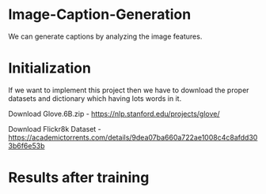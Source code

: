 # Image-Caption-Generation
We can generate captions by analyzing the image features.

# Initialization
If we want to implement this project then we have to download the proper datasets and 
dictionary which having lots words in it.

Download Glove.6B.zip - https://nlp.stanford.edu/projects/glove/

Download Flickr8k Dataset - https://academictorrents.com/details/9dea07ba660a722ae1008c4c8afdd303b6f6e53b

# Results after training 

